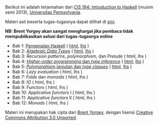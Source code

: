 Berikut ini adalah terjemahan dari [CIS 194: Introduction to Haskell](http://www.seas.upenn.edu/~cis194/spring13) (musim semi 2013), [Universitas Pennsylvania](http://www.upenn.edu).

Materi asli beserta tugas-tugasnya dapat dilihat di [sini](http://www.seas.upenn.edu/~cis194/spring13/lectures.html).

**NB: Brent Yorgey akan sangat menghargai jika pembaca tidak mempublikasikan solusi dari tugas-tugasnya online**

- Bab 1: [Pengenalan Haskell](/lectures/01-intro.html) ( [html](/lectures/01-intro.html), [lhs](/lectures/01-intro.lhs) )
- Bab 2: [*Algebraic Data Types*](/lectures/02-ADTs.html) ( [html](/lectures/02-ADTs.html), [lhs](/lectures/02-ADTs.html) )
- Bab 3: *Recursion patterns*, *polymorphism*, dan *Prelude* ( html, lhs )
- Bab 4: [*Higher-order programming* dan *type inference*](/lectures/04-higher-order.html) ( [html](/lectures/04-higher-order.html), [lhs](/lectures/04-higher-order.lhs) )
- Bab 5: [*Polymorphism* lanjutan dan *type classes*](/lectures/05-type-classes.html) ( [html](/lectures/05-type-classes.html), [lhs](/lectures/05-type-classes.lhs) )
- Bab 6: *Lazy evaluation* ( html, lhs )
- Bab 7: *Folds* dan *monoids* ( html, lhs )
- Bab 8: *IO* ( html, lhs )
- Bab 9: *Functors* ( html, lhs )
- Bab 10: *Applicative functors* I ( html, lhs )
- Bab 11: *Applicative functors* II ( html, lhs )
- Bab 12: *Monads* ( html, lhs )

Materi ini merupakan hak cipta dari [Brent Yorgey](http://www.cis.upenn.edu/~byorgey/), dengan lisensi [Creative Commons Attribution 3.0 Unported](http://creativecommons.org/licenses/by/3.0/).
